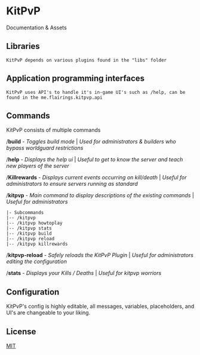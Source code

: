 #                KitPvP
Documentation & Assets

##      Libraries
```
KitPvP depends on various plugins found in the "libs" folder
```

##      Application programming interfaces
```
KitPvP uses API's to handle it's in-game UI's such as /help, can be found in the me.flairings.kitpvp.api
```

##      Commands
KitPvP consists of multiple commands

/**build** - *Toggles build mode* | *Used for administrators & builders who bypass worldguard restrictions*

/**help** - *Displays the help ui* | *Useful to get to know the server and teach new players of the server*

/**Killrewards** - *Displays current events occurring on kill/death* | *Useful for administrators to ensure servers running as standard*

/**kitpvp** - *Main command to display descriptions of the existing commands* | *Useful for administrators*
```
|- Subcommands 
|-- /kitpvp 
|-- /kitpvp howtoplay
|-- /kitpvp stats
|-- /kitpvp build
|-- /kitpvp reload
|-- /kitpvp killrewards
```

/**kitpvp-reload** - *Safely reloads the KitPvP Plugin* | *Useful for administrators editing the configuration*

/**stats** - *Displays your Kills / Deaths* | *Useful for kitpvp worriors*

##      Configuration
KitPvP's config is highly editable, all messages, variables, placeholders, and UI's are changeable to your liking.


## License
[MIT](https://choosealicense.com/licenses/mit/)
